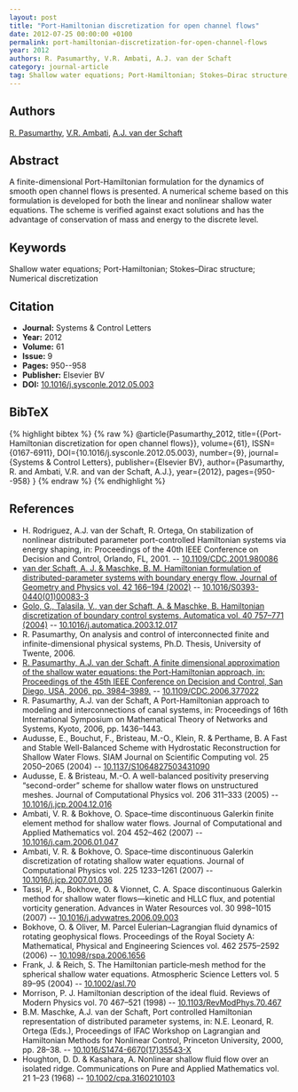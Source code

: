 ```yaml
---
layout: post
title: "Port-Hamiltonian discretization for open channel flows"
date: 2012-07-25 00:00:00 +0100
permalink: port-hamiltonian-discretization-for-open-channel-flows
year: 2012
authors: R. Pasumarthy, V.R. Ambati, A.J. van der Schaft
category: journal-article
tag: Shallow water equations; Port-Hamiltonian; Stokes–Dirac structure; Numerical discretization
---
```

 
## Authors
[R. Pasumarthy](authors/ramkrishna-pasumarthy), [V.R. Ambati](authors/v-r-ambati), [A.J. van der Schaft](authors/arjan-van-der-schaft)
 
## Abstract
A finite-dimensional Port-Hamiltonian formulation for the dynamics of smooth open channel flows is presented. A numerical scheme based on this formulation is developed for both the linear and nonlinear shallow water equations. The scheme is verified against exact solutions and has the advantage of conservation of mass and energy to the discrete level.
 
## Keywords
Shallow water equations; Port-Hamiltonian; Stokes–Dirac structure; Numerical discretization
 
## Citation
- **Journal:** Systems &amp; Control Letters
- **Year:** 2012
- **Volume:** 61
- **Issue:** 9
- **Pages:** 950--958
- **Publisher:** Elsevier BV
- **DOI:** [10.1016/j.sysconle.2012.05.003](https://doi.org/10.1016/j.sysconle.2012.05.003)
 
## BibTeX
{% highlight bibtex %}
{% raw %}
@article{Pasumarthy_2012,
  title={{Port-Hamiltonian discretization for open channel flows}},
  volume={61},
  ISSN={0167-6911},
  DOI={10.1016/j.sysconle.2012.05.003},
  number={9},
  journal={Systems &amp; Control Letters},
  publisher={Elsevier BV},
  author={Pasumarthy, R. and Ambati, V.R. and van der Schaft, A.J.},
  year={2012},
  pages={950--958}
}
{% endraw %}
{% endhighlight %}
 
## References
- H. Rodriguez, A.J. van der Schaft, R. Ortega, On stabilization of nonlinear distributed parameter port-controlled Hamiltonian systems via energy shaping, in: Proceedings of the 40th IEEE Conference on Decision and Control, Orlando, FL, 2001. -- [10.1109/CDC.2001.980086](https://doi.org/10.1109/CDC.2001.980086)
- [van der Schaft, A. J. & Maschke, B. M. Hamiltonian formulation of distributed-parameter systems with boundary energy flow. Journal of Geometry and Physics vol. 42 166–194 (2002)](hamiltonian-formulation-of-distributed-parameter-systems-with-boundary-energy-flow) -- [10.1016/S0393-0440(01)00083-3](https://doi.org/10.1016/S0393-0440(01)00083-3)
- [Golo, G., Talasila, V., van der Schaft, A. & Maschke, B. Hamiltonian discretization of boundary control systems. Automatica vol. 40 757–771 (2004)](hamiltonian-discretization-of-boundary-control-systems) -- [10.1016/j.automatica.2003.12.017](https://doi.org/10.1016/j.automatica.2003.12.017)
- R. Pasumarthy, On analysis and control of interconnected finite and infinite-dimensional physical systems, Ph.D. Thesis, University of Twente, 2006.
- [R. Pasumarthy, A.J. van der Schaft, A finite dimensional approximation of the shallow water equations: the Port-Hamiltonian approach, in: Proceedings of the 45th IEEE Conference on Decision and Control, San Diego, USA, 2006, pp. 3984–3989.](a-finite-dimensional-approximation-of-the-shallow-water-equations-the-port-hamiltonian-approach) -- [10.1109/CDC.2006.377022](https://doi.org/10.1109/CDC.2006.377022)
- R. Pasumarthy, A.J. van der Schaft, A Port-Hamiltonian approach to modeling and interconnections of canal systems, in: Proceedings of 16th International Symposium on Mathematical Theory of Networks and Systems, Kyoto, 2006, pp. 1436–1443.
- Audusse, E., Bouchut, F., Bristeau, M.-O., Klein, R. & Perthame, B. A Fast and Stable Well-Balanced Scheme with Hydrostatic Reconstruction for Shallow Water Flows. SIAM Journal on Scientific Computing vol. 25 2050–2065 (2004) -- [10.1137/S1064827503431090](https://doi.org/10.1137/S1064827503431090)
- Audusse, E. & Bristeau, M.-O. A well-balanced positivity preserving “second-order” scheme for shallow water flows on unstructured meshes. Journal of Computational Physics vol. 206 311–333 (2005) -- [10.1016/j.jcp.2004.12.016](https://doi.org/10.1016/j.jcp.2004.12.016)
- Ambati, V. R. & Bokhove, O. Space–time discontinuous Galerkin finite element method for shallow water flows. Journal of Computational and Applied Mathematics vol. 204 452–462 (2007) -- [10.1016/j.cam.2006.01.047](https://doi.org/10.1016/j.cam.2006.01.047)
- Ambati, V. R. & Bokhove, O. Space–time discontinuous Galerkin discretization of rotating shallow water equations. Journal of Computational Physics vol. 225 1233–1261 (2007) -- [10.1016/j.jcp.2007.01.036](https://doi.org/10.1016/j.jcp.2007.01.036)
- Tassi, P. A., Bokhove, O. & Vionnet, C. A. Space discontinuous Galerkin method for shallow water flows—kinetic and HLLC flux, and potential vorticity generation. Advances in Water Resources vol. 30 998–1015 (2007) -- [10.1016/j.advwatres.2006.09.003](https://doi.org/10.1016/j.advwatres.2006.09.003)
- Bokhove, O. & Oliver, M. Parcel Eulerian–Lagrangian fluid dynamics of rotating geophysical flows. Proceedings of the Royal Society A: Mathematical, Physical and Engineering Sciences vol. 462 2575–2592 (2006) -- [10.1098/rspa.2006.1656](https://doi.org/10.1098/rspa.2006.1656)
- Frank, J. & Reich, S. The Hamiltonian particle‐mesh method for the spherical shallow water equations. Atmospheric Science Letters vol. 5 89–95 (2004) -- [10.1002/asl.70](https://doi.org/10.1002/asl.70)
- Morrison, P. J. Hamiltonian description of the ideal fluid. Reviews of Modern Physics vol. 70 467–521 (1998) -- [10.1103/RevModPhys.70.467](https://doi.org/10.1103/RevModPhys.70.467)
- B.M. Maschke, A.J. van der Schaft, Port controlled Hamiltonian representation of distributed parameter systems, in: N.E. Leonard, R. Ortega (Eds.), Proceedings of IFAC Workshop on Lagrangian and Hamiltonian Methods for Nonlinear Control, Princeton University, 2000, pp. 28–38. -- [10.1016/S1474-6670(17)35543-X](https://doi.org/10.1016/S1474-6670(17)35543-X)
- Houghton, D. D. & Kasahara, A. Nonlinear shallow fluid flow over an isolated ridge. Communications on Pure and Applied Mathematics vol. 21 1–23 (1968) -- [10.1002/cpa.3160210103](https://doi.org/10.1002/cpa.3160210103)

